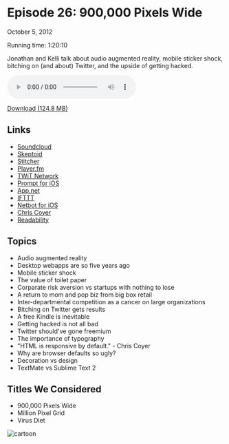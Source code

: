 Episode 26: 900,000 Pixels Wide
====
October 5, 2012

Running time: 1:20:10

Jonathan and Kelli talk about audio augmented reality, mobile sticker shock, bitching on (and about) Twitter, and the upside of getting hacked.

<audio preload="auto" controls>
	<source src="https://s3.amazonaws.com/nitch/Episode_26_900000_Pixels_Wide.mp3" type="audio/mpeg" />
	<source src="https://s3.amazonaws.com/nitch/Episode_26_900000_Pixels_Wide.ogg" type="audio/ogg" />
</audio>

[Download (124.8 MB)](https://s3.amazonaws.com/nitch/Episode_26_900000_Pixels_Wide.mp3 "Episode 26: 900,000 Pixels Wide")

## Links

* [Soundcloud](http://soundcloud.com/ "SoundCloud - Share Your Sounds")
* [Skeptoid](http://skeptoid.com/ "Skeptoid: Critical Analysis Podcast")
* [Stitcher](http://www.stitcher.com/ "Talk radio, podcasts and live radio on demand in 1 mobile app | Stitcher Smart Radio")
* [Player.fm](http://player.fm/ "Player FM - Find and Play Podcasts")
* [TWiT Network](http://twit.tv/ "Home | TWiT.TV")
* [Prompt for iOS](http://www.panic.com/blog/2011/04/introducing-prompt-ssh-for-ios/ "Panic Blog  &raquo; Introducing Prompt. Nice SSH for iOS.")
* [App.net](https://join.app.net/ "Join the Movement - App.net")
* [IFTTT](http://ifttt.com)
* [Netbot for iOS](http://tapbots.com/software/netbot/ "Netbot &mdash; Tapbots")
* [Chris Coyer](http://css-tricks.com/ "CSS-Tricks")
* [Readability](http://www.readability.com/ "A Free Web &amp; Mobile App for Reading Comfortably &#8212; Readability")

## Topics

* Audio augmented reality
* Desktop webapps are so five years ago
* Mobile sticker shock
* The value of toilet paper
* Corparate risk aversion vs startups with nothing to lose
* A return to mom and pop biz from big box retail
* Inter-departmental competition as a cancer on large organizations
* Bitching on Twitter gets results
* A free Kindle is inevitable
* Getting hacked is not all bad
* Twitter should've gone freemium
* The importance of typography
* "HTML is responsive by default." - Chris Coyer
* Why are browser defaults so ugly?
* Decoration vs design
* TextMate vs Sublime Text 2

## Titles We Considered

* 900,000 Pixels Wide
* Million Pixel Grid
* Virus Diet

![cartoon](/toons/26.png)

